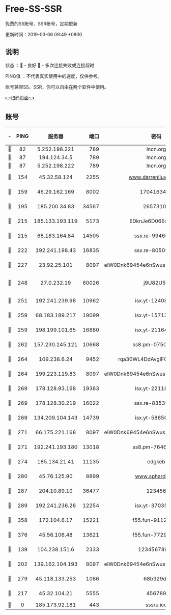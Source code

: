 # Free-SS-SSR

免费的SS账号、SSR账号，定期更新

更新时间：2019-03-06 09:49 +0800

## 说明

状态     ：🙂 - 良好 🙁 - 多次连接失败或连接超时

PING值   ：不代表真实使用中的速度，仅供参考。

账号兼容SS、SSR，你可以自由在两个软件中使用。

👉[扫码页面](https://liesauer.github.io/free-ss-ssr.github.io/)👈

## 账号

|-|PING|服务器|端口|密码|加密方式|区域|
|:----:|:----:|:-----:|-----:|:----:|:----:|:----:|
|🙂|82|5.252.198.221|789|lncn.org|rc4|JP|
|🙂|87|194.124.34.5|789|lncn.org|rc4|JP|
|🙂|87|5.252.198.222|789|lncn.org|rc4|JP|
|🙂|154|45.32.58.124|2255|www.darrenliuwei.com|aes-256-cfb|JP|
|🙂|159|46.29.162.169|8002|1704163453|aes-256-cfb|RU|
|🙂|195|185.200.34.83|34567|26573106|aes-256-cfb|US|
|🙂|215|185.133.193.119|5173|EDknJe6D06EoWDaw|aes-256-cfb|US|
|🙂|215|68.183.164.84|14505|ssx.re-99466005|aes-256-cfb|US|
|🙂|222|192.241.198.43|16835|ssx.re-80509121|aes-256-cfb|US|
|🙂|227|23.92.25.101|8097|eIW0Dnk69454e6nSwuspv9DmS201tQ0D|aes-256-cfb|US|
|🙂|248|27.0.232.19|60026|j9U82U53|xchacha20-ietf-poly1305|HK|
|🙂|251|192.241.239.98|10962|isx.yt-12408324|aes-256-cfb|US|
|🙂|259|68.183.189.217|19099|isx.yt-15713167|aes-256-cfb|SG|
|🙂|259|198.199.101.65|16880|isx.yt-21164975|aes-256-cfb|US|
|🙂|262|157.230.245.121|10668|ss8.pm-07507043|aes-256-cfb|SG|
|🙂|264|109.238.6.24|9452|rqa30WL4DdAvgIFG6Fs3znzTa|aes-256-cfb|FR|
|🙂|264|199.223.119.83|8097|eIW0Dnk69454e6nSwuspv9DmS201tQ0D|aes-256-cfb|US|
|🙂|269|178.128.93.168|19363|isx.yt-22118658|aes-256-cfb|SG|
|🙂|269|178.128.30.219|16022|ssx.re-83539428|aes-256-cfb|SG|
|🙂|269|134.209.104.143|14739|isx.yt-58850709|aes-256-cfb|SG|
|🙂|271|66.175.221.168|8097|eIW0Dnk69454e6nSwuspv9DmS201tQ0D|aes-256-cfb|US|
|🙂|271|192.241.193.180|13018|ss8.pm-76463592|aes-256-cfb|US|
|🙂|274|185.134.21.41|11135|edgkeb|aes-256-cfb|GB|
|🙂|280|45.76.125.90|8899|www.sphard.com|aes-256-cfb|JP|
|🙂|287|204.10.89.10|36477|123456|aes-256-cfb|US|
|🙂|289|192.241.236.26|12254|isx.yt-37035463|aes-256-cfb|US|
|🙂|358|172.104.6.17|15221|f55.fun-91126944|aes-256-cfb|US|
|🙂|376|45.56.106.48|13621|f55.fun-77297239|aes-256-cfb|US|
|🙂|139|104.238.151.6|2333|12345678900|aes-256-cfb|JP|
|🙂|202|139.162.104.193|8097|eIW0Dnk69454e6nSwuspv9DmS201tQ0D|aes-256-cfb|JP|
|🙂|279|45.118.133.253|1086|68b329da|aes-256-cfb|SG|
|🙁|217|45.32.104.21|5555|456789|aes-256-cfb|SG|
|🙁|0|185.173.92.181|443|sssru.icu|rc4-md5|RU|
